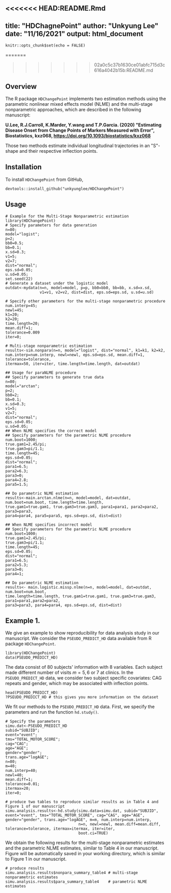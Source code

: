 <<<<<<< HEAD:README.Rmd
---
title: "HDChagnePoint"
author: "Unkyung Lee"
date: "11/16/2021"
output: html_document
---

```{r setup, include=FALSE}
knitr::opts_chunk$set(echo = FALSE)
```

=======
>>>>>>> 02a0c5c37b1630ce01abfc715d3c616a4042b15b:README.md
## Overview
The R package `HDChangePoint` implements two estimation methods using the parametric nonlinear mixed effects model (NLME) and the multi-stage nonparametric approaches, which are described in the following manuscript: 
  
  **U.Lee, R.J.Carroll, K.Marder, Y.wang and T.P.Garcia. (2020) "Estimating Disease Onset from Change Points of Markers Measured with Error", Biostatistics, kxz068, https://doi.org/10.1093/biostatistics/kxz068**
  
  Those two methods estimate individual longitudinal trajectories in an "S"-shape and their respective inflection points.


## Installation 

To install `HDChangePoint` from GitHub,
```{r, eval=FALSE}
devtools::install_github("unkyunglee/HDChangePoint")
```

## Usage
```{r usage, eval=F, message=FALSE}
# Example for the Multi-Stage Nonparametric estimation
library(HDChangePoint)
# Specify parameters for data generation
n=80;
model="logist";
p=2;
bb0=0.5;
bb=0.1;
x.sd=0.3;
v1=5;
v2=7;
dist="normal";
eps.sd=0.05;
u.sd=0.05;
set.seed(22)
# Generate a dataset under the logistic model
outdat<-mydata(n=n, model=model, p=p, bb0=bb0, bb=bb, x.sd=x.sd, 
               v1=v1, v2=v2, dist=dist, eps.sd=eps.sd, u.sd=u.sd)
               
# Specify other parameters for the multi-stage nonparametric procedure
num.interp=45;
newl=45;
k1=20;
k2=20;
time.length=20;
mean.diff=1;
tolerance=0.009
iter=0;

# Multi-stage nonparametric estimation
results<-sim.nonpara(n=n, model="logist", dist="normal", k1=k1, k2=k2, num.interp=num.interp, newl=newl, eps.sd=eps.sd, mean.diff=1, tolerance=tolerance,
itermax=50, iter=iter, time.length=time.length, dat=outdat)

## Usage for paraNLME procedure
## Specify parameters to generate true data
n=80;
model="arctan";
p=2;
bb0=2;
bb=0.1;
x.sd=0.3;
v1=5;
v2=7;
dist="normal";
eps.sd=0.05;
u.sd=0.05;
## When NLME specifies the correct model
## Specify parameters for the parametric NLME procedure
num.boot=1000;
true.gam1=2.45/pi;
true.gam3=pi/1.1;
time.length=45;
eps.sd=0.05;
dist="normal";
para1=6.5;
para2=6.3;
para3=0;
para4=2.8;
para5=1.5;

## Do parametric NLME estimation
results<-main.arctan.nlme(n=n, model=model, dat=outdat, num.boot=num.boot, time.length=time.length,
true.gam1=true.gam1, true.gam3=true.gam3, para1=para1, para2=para2, para3=para3,
para4=para4, para5=para5, eps.sd=eps.sd, dist=dist)

## When NLME specifies incorrect model
## Specify parameters for the parametric NLME procedure
num.boot=1000;
true.gam1=2.45/pi;
true.gam3=pi/1.1;
time.length=45;
eps.sd=0.05;
dist="normal";
para1=6.5;
para2=5.3;
para3=0;
para4=1;

## Do parametric NLME estimation
results<- main.logistic.missp.nlme(n=n, model=model, dat=outdat, num.boot=num.boot,
time.length=time.length, true.gam1=true.gam1, true.gam3=true.gam3, para1=para1,para2=para2,
para3=para3, para4=para4, eps.sd=eps.sd, dist=dist)
```

## Example 1. 

We give an example to show reproducibility for data analysis study in our manuscript. We consider the `PSEUDO_PREDICT_HD` data available from R package `HDChangePoint`. 

```{r pseudo_data, results='hide'}
library(HDChangePoint)
data(PSEUDO_PREDICT_HD)
```

The data consist of 80 subjects' information with 8 variables. Each subject made different number of visits $m=5,6$ or $7$ at clinics. In the `PSEUDO_PREDICT_HD` data, we consider two subject specific covariates: CAG repeats and gender, which may be associated with inflection points.

```{r data_info, message=FALSE}
head(PSEUDO_PREDICT_HD)
?PSEUDO_PREDICT_HD # this gives you more information on the dataset
```

We fit our methods to the `PSEUDO_PREDICT_HD` data. First, we specify the parameters and run the function `hd.study()`.
  
```{r pseudo_analysis, message=FALSE, results='hide'}
# Specify the parameters
simu.dat<-PSEUDO_PREDICT_HD
subid="SUBJID";
event="event";
tms="TOTAL_MOTOR_SCORE";
cag="CAG";
age="AGE";
gender="gender";
trans.age="logAGE";
n=80;
m=40;
num.interp=40;
newl=40;
mean.diff=1;
tolerance=0.01;
itermax=20;
iter=0;

# produce two tables to reproduce similar results as in Table 4 and Figure 1 of our manuscript
simu.analysis.results<-hd.study(simu.data=simu.dat, subid="SUBJID", event="event", tms="TOTAL_MOTOR_SCORE", cag="CAG", age="AGE", gender="gender", trans.age="logAGE", m=m, num.interp=num.interp, 
                                n=n, newl=newl, mean.diff=mean.diff, tolerance=tolerance, itermax=itermax, iter=iter,     
                                boot.ci=TRUE)
```

We obtain the following results for the multi-stage nonparametric estimates and the parametric NLME estimates, similar to Table 4 in our manuscript. Figure will be automatically saved in your working directory, which is similar to Figure 1 in our manuscript.

```{r analysis_results}
# produce results
simu.analysis.results$nonpara_summary_table4 # multi-stage nonparametric estimates
simu.analysis.results$para_summary_table4    # parametric NLME estimates
```
